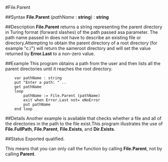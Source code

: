 
#File.Parent

##Syntax
**File.Parent** (_pathName_ : **string**) : **string**


##Description
**File.Parent** returns a string representing the parent directory in Turing format (forward slashes) of the path passed asa parameter. The path name passed in does not have to describe an existing file or directory.Attempting to obtain the parent directory of a root directory (for example "c:/") will return the sameroot directory and will set the value returned by **Error.Last** to a non-zero value.

##Example
This program obtains a path from the user and then lists all the parent directories until it reaches the root directory.

        var pathName : string
        put "Enter a path: " ..
        get pathName
        loop
            pathName := File.Parent (pathName)
            exit when Error.Last not= eNoError
            put pathName
        end loop
##Details
Another example is available that checks whether a file and all of the directories in the path to the file exist.This program illustrates the use of **File.FullPath**, **File.Parent**, **File.Exists**, and **Dir.Exists**.




##Status
Exported qualified.

This means that you can only call the function by calling **File.Parent**, not by calling **Parent**.

